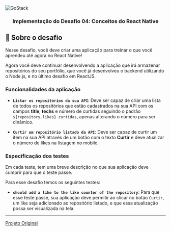 <img alt="GoStack" src="https://storage.googleapis.com/golden-wind/bootcamp-gostack/header-desafios.png" />

<h3 align="center">
  Implementação do Desafio 04: Conceitos do React Native
</h3>

## :rocket: Sobre o desafio

Nesse desafio, você deve criar uma aplicação para treinar o que você aprendeu até agora no React Native!

Agora você deve continuar desenvolvendo a aplicação que irá armazenar repositórios do seu portfólio, que você já desenvolveu o backend utilizando o Node.js, e no último desafio em ReactJS.

### Funcionalidades da aplicação

- **`Listar os repositórios da sua API`**: Deve ser capaz de criar uma lista de todos os repositórios que estão cadastrados na sua API com os campos **title**, **techs** e número de curtidas seguindo o padrão `${repository.likes} curtidas`, apenas alterando o número para ser dinâmico.

- **`Curtir um repositório listado da API`**: Deve ser capaz de curtir um item na sua API através de um botão com o texto **Curtir** e deve atualizar o número de likes na listagem no mobile.

### Específicação dos testes

Em cada teste, tem uma breve descrição no que sua aplicação deve cumprir para que o teste passe.

Para esse desafio temos os seguintes testes:

- **`should add a like to the like counter of the repository`**: Para que esse teste passe, sua aplicação deve permitir ao clicar no botão `Curtir`, um like seja adicionado ao repositório listado, e que essa atualização possa ser visualizada na tela.

---

[Projeto Original](https://github.com/Rocketseat/bootcamp-gostack-desafios/tree/master/desafio-conceitos-react-native)